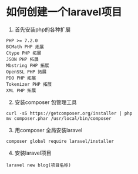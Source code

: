 # 如何创建一个laravel项目

1. 首先安装php的各种扩展

```
PHP >= 7.2.0
BCMath PHP 拓展
Ctype PHP 拓展
JSON PHP 拓展
Mbstring PHP 拓展
OpenSSL PHP 拓展
PDO PHP 拓展
Tokenizer PHP 拓展
XML PHP 拓展
```

2. 安装composer 包管理工具

```
curl -sS https://getcomposer.org/installer | php
mv composer.phar /usr/local/bin/composer
```

3. 用composer 全局安装laravel

```
composer global require laravel/installer
```

4. 安装laravel项目

```
laravel new blog(项目名称)
```

